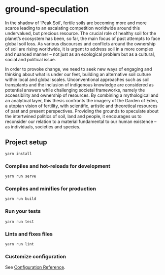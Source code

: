 # ground-speculation

In the shadow of ‘Peak Soil’, fertile soils are becoming more and more scarce leading to an escalating competition worldwide around this undervalued, but precious resource. The crucial role of healthy soil for the planet’s ecosystem has been, so far, the main focus of past attempts to face global soil loss. As various discourses and conflicts around the ownership of soil are rising worldwide, it is urgent to address soil in a more complex and nuanced manner – not just as an ecological problem but as a cultural, social and political issue. 

In order to provoke change, we need to seek new ways of engaging and thinking about what is under our feet, building an alternative soil culture within local and global scales. Unconventional approaches such as soil transplants and the inclusion of indigenous knowledge are considered as potential answers while challenging societal frameworks, namely the accessibility and ownership of resources. By combining a mythological and an analytical layer, this thesis confronts the imagery of the Garden of Eden, a utopian vision of fertility, with scientific, artistic and theoretical resources of past and present perspectives. Providing the grounds to speculate about the intertwined politics of soil, land and people, it encourages us to reconsider our relation to a material fundamental to our human existence – as individuals, societies and species.

## Project setup
```
yarn install
```

### Compiles and hot-reloads for development
```
yarn run serve
```

### Compiles and minifies for production
```
yarn run build
```

### Run your tests
```
yarn run test
```

### Lints and fixes files
```
yarn run lint
```

### Customize configuration
See [Configuration Reference](https://cli.vuejs.org/config/).
